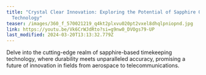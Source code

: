 ```yaml
---
title: "Crystal Clear Innovation: Exploring the Potential of Sapphire Oscillator
  Technology"
teaser: /images/360_f_570021219_q4kt2plxvu020pt2vxel8dhqlpniopnd.jpg
link: https://youtu.be/Vk6CrWJdRto?si=g9nw0_DVOgs79-UP
last_modified: 2024-03-20T13:13:32.779Z
---
```


Delve into the cutting-edge realm of sapphire-based timekeeping technology, where durability meets unparalleled accuracy, promising a future of innovation in fields from aerospace to telecommunications.
